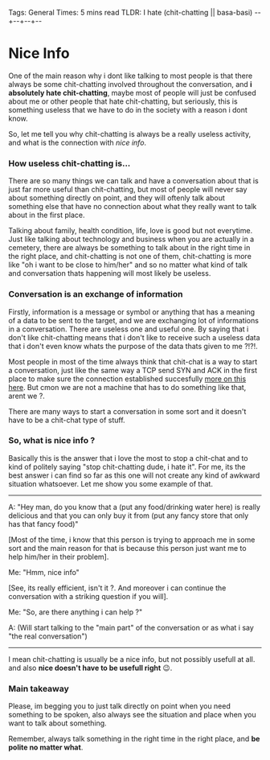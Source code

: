 Tags: General
Times: 5 mins read
TLDR: I hate (chit-chatting || basa-basi)
--+--+--+--
# Nice Info  
  
One of the main reason why i dont like talking to most people is that there always be some chit-chatting involved throughout the conversation, and **i absolutely hate chit-chatting**, maybe most of people will just be confused about me or other people that hate chit-chatting, but seriously, this is something useless that we have to do in the society with a reason i dont know.  
  
So, let me tell you why chit-chatting is always be a really useless activity, and what is the connection with *nice info*.
  
### How useless chit-chatting is...  
  
There are so many things we can talk and have a conversation about that is just far more useful than chit-chatting, but most of people will never say about something directly on point, and they will oftenly talk about something else that have no connection about what they really want to talk about in the first place.

Talking about family, health condition, life, love is good but not everytime. Just like talking about technology and business when you are actually in a cemetery, there are always be something to talk about in the right time in the right place, and chit-chatting is not one of them, chit-chatting is more like "oh i want to be close to him/her" and so no matter what kind of talk and conversation thats happening will most likely be useless.

### Conversation is an exchange of information

Firstly, information is a message or symbol or anything that has a meaning of a data to be sent to the target, and we are exchanging lot of informations in a conversation. There are useless one and useful one. By saying that i don't like chit-chatting means that i don't like to receive such a useless data that i don't even know whats the purpose of the data thats given to me ?!?!.

Most people in most of the time always think that chit-chat is a way to start a conversation, just like the same way a TCP send SYN and ACK in the first place to make sure the connection established succesfully [more on this here](https://www.ionos.com/digitalguide/server/know-how/introduction-to-tcp/). But cmon we are not a machine that has to do something like that, arent we ?.

There are many ways to start a conversation in some sort and it doesn't have to be a chit-chat type of stuff.

### So, what is nice info ?

Basically this is the answer that i love the most to stop a chit-chat and to kind of politely saying "stop chit-chatting dude, i hate it". For me, its the best answer i can find so far as this one will not create any kind of awkward situation whatsoever. Let me show you some example of that.

---

A: "Hey man, do you know that a (put any food/drinking water here) is really delicious and that you can only buy it from (put any fancy store that only has that fancy food)"  

[Most of the time, i know that this person is trying to approach me in some sort and the main reason for that is because this person just want me to help him/her in their problem].  

Me: "Hmm, nice info"

[See, its really efficient, isn't it ?. And moreover i can continue the conversation with a striking question if you will].

Me: "So, are there anything i can help ?"

A: (Will start talking to the "main part" of the conversation or as what i say "the real conversation")

---

I mean chit-chatting is usually be a nice info, but not possibly usefull at all. and also **nice doesn't have to be usefull right** 😉.

### Main takeaway

Please, im begging you to just talk directly on point when you need something to be spoken, also always see the situation and place when you want to talk about something.

Remember, always talk something in the right time in the right place, and **be polite no matter what**.